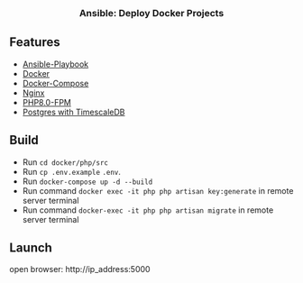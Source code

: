 <br />
<div align="center">
  <h3 align="center">Ansible: Deploy Docker Projects</h3>
</div>

## Features

- [Ansible-Playbook](https://docs.ansible.com/ansible/latest/user_guide/playbooks_intro.html)
- [Docker](https://www.docker.com/)
- [Docker-Compose](https://docs.docker.com/compose/)
- [Nginx](https://hub.docker.com/_/nginx/tags?page=4)
- [PHP8.0-FPM](https://hub.docker.com/_/php/tags)
- [Postgres with TimescaleDB](https://docs.timescale.com/install/latest/installation-docker/#install-self-hosted-timescaledb-from-a-pre-built-container)

## Build
- Run ```cd docker/php/src```
- Run ```cp .env.example``` ```.env```.
- Run ```docker-compose up -d --build```
- Run command ```docker exec -it php php artisan key:generate``` in remote server terminal
- Run command ```docker-exec -it php php artisan migrate``` in remote server terminal

## Launch

open browser: http://ip_address:5000
